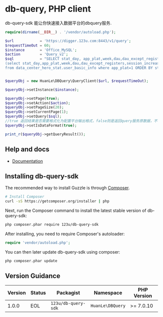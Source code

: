 db-query, PHP client
=======================

db-query-sdk 能让你快速接入数据平台的dbquery服务.

```php
require(dirname(__DIR__) . '/vendor/autoload.php');

$url            = 'https://digger.123u.com:8443/v1/query';
$requestTimeOut = 60;
$instance       = 'Office_MySQL';
$action         = 'Query_v2';
$sql            = "SELECT stat_day, app_plat,week,dau,dau_except_registers,session_increase,not_session_increase,all_increase,avg_online,avg_online_except_register from 
(select stat_day,app_plat,week,dau,dau_except_registers,session_increase,not_session_increase,all_increase,avg_online,avg_online_except_register 
from data_center_hero_stat.user_basic_info where app_plat=1 ORDER BY stat_day DESC limit 15) as t ORDER BY stat_day ASC";


$queryObj = new HuanLe\DBQuery\QueryClient($url, $requestTimeOut);

$queryObj->setInstance($instance);

$queryObj->setPage(true);
$queryObj->setAction($action);
$queryObj->setPageSize(20);
$queryObj->setCurrentPage(1);
$queryObj->setQuery($sql);
//true 返回结果是否需要格式化为配置平台输出格式，false则是返回query服务原数据，不做任何处理
$queryObj->setIsDataFormat(true);

print_r($queryObj->getQueryResult());
```

## Help and docs

- [Documentation](https://lexiangla.com/teams/k100002/docs/53c573e85c0711e995bd525400a20cd4?company_from=60347ef2a2e011e8a01e5254002f1020)


## Installing db-query-sdk

The recommended way to install Guzzle is through
[Composer](http://getcomposer.org).

```bash
# Install Composer
curl -sS https://getcomposer.org/installer | php
```

Next, run the Composer command to install the latest stable version of db-query-sdk:

```bash
php composer.phar require 123u/db-query-sdk
```

After installing, you need to require Composer's autoloader:

```php
require 'vendor/autoload.php';
```

You can then later update db-query-sdk using composer:

 ```bash
php composer.phar update
 ```

## Version Guidance

| Version | Status     | Packagist           | Namespace    | PHP Version |
|---------|------------|---------------------|--------------|-------------|
| 1.0.0    | EOL        | `123u/db-query-sdk`     | `HuanLe\DBQuery`  | >= 7.0.10    |